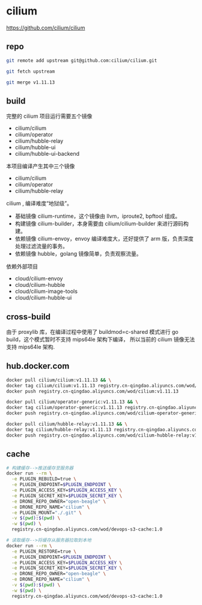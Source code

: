 # cilium

<https://github.com/cilium/cilium>

## repo

```bash
git remote add upstream git@github.com:cilium/cilium.git

git fetch upstream

git merge v1.11.13
```

## build

完整的 cilium 项目运行需要五个镜像

- cilium/cilium
- cilium/operator
- cilium/hubble-relay
- cilium/hubble-ui
- cilium/hubble-ui-backend

本项目编译产生其中三个镜像

- cilium/cilium
- cilium/operator
- cilium/hubble-relay

cilium , 编译难度“地狱级”。

- 基础镜像 cilium-runtime，这个镜像由 llvm，iproute2, bpftool 组成。
- 构建镜像 cilium-builder，本身需要由 cilium/cilium-builder 来进行源码构建。
- 依赖镜像 cilium-envoy，envoy 编译难度大，还好提供了 arm 版，负责深度处理过滤流量的事务。
- 依赖镜像 hubble，golang 镜像简单，负责观察流量。

依赖外部项目

- cloud/cilium-envoy
- cloud/cilium-hubble
- cloud/cilium-image-tools
- cloud/cilium-hubble-ui

## cross-build

由于 proxylib 库，在编译过程中使用了 buildmod=c-shared 模式进行 go build，这个模式暂时不支持 mips64le 架构下编译，
所以当前的 cilium 镜像无法支持 mips64le 架构.

## hub.docker.com

```bash
docker pull cilium/cilium:v1.11.13 && \
docker tag cilium/cilium:v1.11.13 registry.cn-qingdao.aliyuncs.com/wod/cilium:v1.11.13 && \
docker push registry.cn-qingdao.aliyuncs.com/wod/cilium:v1.11.13

docker pull cilium/operator-generic:v1.11.13 && \
docker tag cilium/operator-generic:v1.11.13 registry.cn-qingdao.aliyuncs.com/wod/cilium-operator-generic:v1.11.13 && \
docker push registry.cn-qingdao.aliyuncs.com/wod/cilium-operator-generic:v1.11.13

docker pull cilium/hubble-relay:v1.11.13 && \
docker tag cilium/hubble-relay:v1.11.13 registry.cn-qingdao.aliyuncs.com/wod/cilium-hubble-relay:v1.11.13 && \
docker push registry.cn-qingdao.aliyuncs.com/wod/cilium-hubble-relay:v1.11.13
```

## cache

```bash
# 构建缓存-->推送缓存至服务器
docker run --rm \
  -e PLUGIN_REBUILD=true \
  -e PLUGIN_ENDPOINT=$PLUGIN_ENDPOINT \
  -e PLUGIN_ACCESS_KEY=$PLUGIN_ACCESS_KEY \
  -e PLUGIN_SECRET_KEY=$PLUGIN_SECRET_KEY \
  -e DRONE_REPO_OWNER="open-beagle" \
  -e DRONE_REPO_NAME="cilium" \
  -e PLUGIN_MOUNT="./.git" \
  -v $(pwd):$(pwd) \
  -w $(pwd) \
  registry.cn-qingdao.aliyuncs.com/wod/devops-s3-cache:1.0

# 读取缓存-->将缓存从服务器拉取到本地
docker run --rm \
  -e PLUGIN_RESTORE=true \
  -e PLUGIN_ENDPOINT=$PLUGIN_ENDPOINT \
  -e PLUGIN_ACCESS_KEY=$PLUGIN_ACCESS_KEY \
  -e PLUGIN_SECRET_KEY=$PLUGIN_SECRET_KEY \
  -e DRONE_REPO_OWNER="open-beagle" \
  -e DRONE_REPO_NAME="cilium" \
  -v $(pwd):$(pwd) \
  -w $(pwd) \
  registry.cn-qingdao.aliyuncs.com/wod/devops-s3-cache:1.0
```